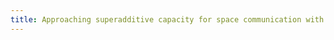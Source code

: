```yaml
---
title: Approaching superadditive capacity for space communication with high-speed structured optical receivers
---
```


